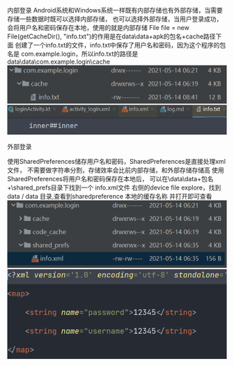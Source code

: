 内部登录
Android系统和Windows系统一样既有内部存储也有外部存储，当需要存储一些数据时既可以选择内部存储，
也可以选择外部存储，当用户登录成功，会将用户名和密码保存在本地，使用的就是内部存储
File file = new File(getCacheDir(), "info.txt")的作用是在data\data\+apk的包名+cache路径下面
创建了一个info.txt的文件，info.txt中保存了用户名和密码，因为这个程序的包名是
com.example.login，所以info.txt的路径是data\data\com.example.login\cache
![img_2.png](img_2.png)
![img_3.png](img_3.png)

外部登录

使用SharedPreferences储存用户名和密码，SharedPreferences是直接处理xml文件，
不需要做字符串分割，存储效率会比前内部存储，和外部存储存储高
使用SharedPreferences将用户名和密码保存在本地后，
可以在\data\data\+包名+\shared_prefs目录下找到一个
info.xml文件
右侧的device file explore，找到data / data 目录,查看到sharedpreference 本地的缓存名称
并打开即可查看
![img.png](img.png)
![img_1.png](img_1.png)
